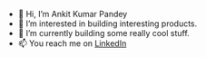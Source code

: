- 👋 Hi, I’m Ankit Kumar Pandey
- 👀 I’m interested in building interesting products.
- 🌱 I’m currently building some really cool stuff.
- 📫 You reach me on [LinkedIn](https://www.linkedin.com/in/ankit0513/)

<!---
AN-explosive-KIT/AN-explosive-KIT is a ✨ special ✨ repository because its `README.md` (this file) appears on your GitHub profile.
You can click the Preview link to take a look at your changes.
--->
